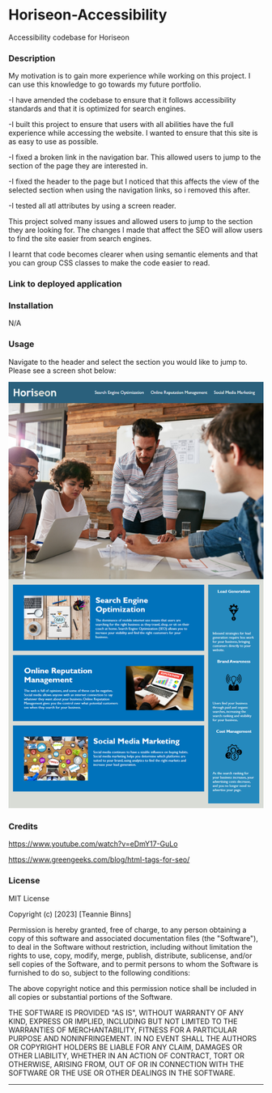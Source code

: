 # Horiseon-Accessibility
Accessibility codebase for Horiseon

### Description

My motivation is to gain more experience while working on this project. I can use this knowledge to go towards my future portfolio. 

-I have amended the codebase to ensure that it follows accessibility standards and that it is optimized for search engines.

-I built this project to ensure that users with all abilities have the full experience while accessing the website. I wanted to ensure that this site is as easy to use as possible. 

-I fixed a broken link in the navigation bar. This allowed users to jump to the section of the page they are interested in. 

-I fixed the header to the page but I noticed that this affects the view of the selected section when using the navigation links, so i removed this after.

-I tested all atl attributes by using a screen reader.

This project solved many issues and allowed users to jump to the section they are looking for. The changes I made that affect the SEO will allow users to find the site easier from search engines. 

I learnt that code becomes clearer when using semantic elements and that you can group CSS classes to make the code easier to read. 


### Link to deployed application


### Installation

N/A

### Usage

Navigate to the header and select the section you would like to jump to. Please see a screen shot below:

![alt text](./starter/assets/images/screenshot.png)


### Credits

https://www.youtube.com/watch?v=eDmY17-GuLo

https://www.greengeeks.com/blog/html-tags-for-seo/


### License

MIT License

Copyright (c) [2023] [Teannie Binns]

Permission is hereby granted, free of charge, to any person obtaining a copy
of this software and associated documentation files (the "Software"), to deal
in the Software without restriction, including without limitation the rights
to use, copy, modify, merge, publish, distribute, sublicense, and/or sell
copies of the Software, and to permit persons to whom the Software is
furnished to do so, subject to the following conditions:

The above copyright notice and this permission notice shall be included in all
copies or substantial portions of the Software.

THE SOFTWARE IS PROVIDED "AS IS", WITHOUT WARRANTY OF ANY KIND, EXPRESS OR
IMPLIED, INCLUDING BUT NOT LIMITED TO THE WARRANTIES OF MERCHANTABILITY,
FITNESS FOR A PARTICULAR PURPOSE AND NONINFRINGEMENT. IN NO EVENT SHALL THE
AUTHORS OR COPYRIGHT HOLDERS BE LIABLE FOR ANY CLAIM, DAMAGES OR OTHER
LIABILITY, WHETHER IN AN ACTION OF CONTRACT, TORT OR OTHERWISE, ARISING FROM,
OUT OF OR IN CONNECTION WITH THE SOFTWARE OR THE USE OR OTHER DEALINGS IN THE
SOFTWARE.

---